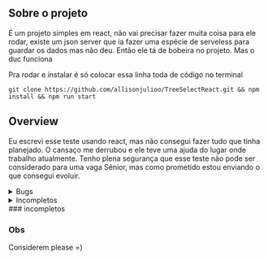 ## Sobre o projeto

É um projeto simples em react, não vai precisar fazer muita coisa para ele rodar, existe um json server que ia fazer uma espécie de serveless para guardar os dados mas não deu.
Então ele tá de bobeira no projeto. Mas o duc funciona

Pra rodar e instalar é só colocar essa linha toda de código no terminal

 `git clone https://github.com/allisonjulioo/TreeSelectReact.git && npm install && npm run start`




## Overview

Eu escrevi esse teste usando react, mas não consegui fazer tudo que tinha planejado. O cansaço me derrubou e ele teve uma ajuda do lugar onde trabalho atualmente. 
Tenho plena segurança que esse teste não pode ser considerado para uma vaga Sênior, mas como prometido estou enviando o que consegui evoluir. 


<details>
 <summary>Bugs</summary>
- Seleção múltipla
- Listagem
- Testes
</details>

<details>
 <summary>Incompletos</summary>
...projeto,
- Testes, 
- usabilidade
</details>
### incompletos


### Obs 
Considerem please =)
 
